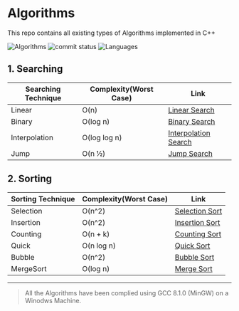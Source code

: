 # Algorithms
This repo contains all existing types of Algorithms implemented in C++ 

![Algorithms](https://img.shields.io/badge/33%25-Algorithms-blue.svg)
![commit status](https://img.shields.io/github/commit-status/badges/shields/master/5d4ab86b1b5ddfb3c4a70a70bd19932c52603b8c.svg)
![Languages](https://img.shields.io/badge/Languages-1-green.svg)



## 1. Searching

Searching Technique | Complexity(Worst Case) | Link
------------ | ------------- | -------------
Linear | O(n) | [Linear Search](https://github.com/Bhupesh-V/Algorithms/blob/master/Searching/linear_search.cpp)
Binary | O(log n) | [Binary Search](https://github.com/Bhupesh-V/Algorithms/blob/master/Searching/linear_search.cpp)
Interpolation | O(log log n) | [Interpolation Search](https://github.com/Bhupesh-V/Algorithms/blob/master/Searching/linear_search.cpp)
Jump | O(n ½) | [Jump Search](https://github.com/Bhupesh-V/Algorithms/blob/master/Searching/jump_search.cpp)




## 2. Sorting 

Sorting Technique | Complexity(Worst Case) | Link
------------ | ------------- | -------------
Selection | O(n^2) | [Selection Sort](https://github.com/Bhupesh-V/Algorithms/blob/master/Sorting/selection.cpp)
Insertion | O(n^2) | [Insertion Sort](https://github.com/Bhupesh-V/Algorithms/blob/master/Sorting/insertion.cpp)
Counting | O(n + k) | [Counting Sort](https://github.com/Bhupesh-V/Algorithms/blob/master/Sorting/counting.cpp)
Quick | O(n log n) | [Quick Sort](https://github.com/Bhupesh-V/Algorithms/blob/master/Sorting/quick.cpp)
Bubble | O(n^2) | [Bubble Sort](https://github.com/Bhupesh-V/Algorithms/blob/master/Sorting/bubble.cpp)
MergeSort | O(log n) | [Merge Sort](https://github.com/Bhupesh-V/Algorithms/blob/master/Sorting/mergesort.cpp)

--------------------------
> All the Algorithms have been complied using GCC 8.1.0 (MinGW) on a Winodws Machine.

